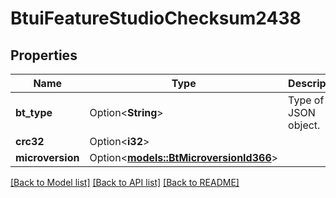 # BtuiFeatureStudioChecksum2438

## Properties

Name | Type | Description | Notes
------------ | ------------- | ------------- | -------------
**bt_type** | Option<**String**> | Type of JSON object. | [optional]
**crc32** | Option<**i32**> |  | [optional]
**microversion** | Option<[**models::BtMicroversionId366**](BTMicroversionId-366.md)> |  | [optional]

[[Back to Model list]](../README.md#documentation-for-models) [[Back to API list]](../README.md#documentation-for-api-endpoints) [[Back to README]](../README.md)


